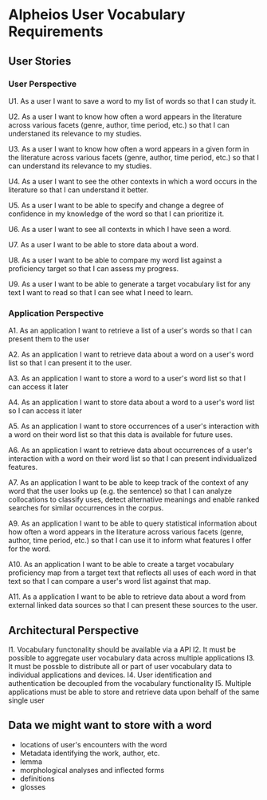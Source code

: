 # Alpheios User Vocabulary Requirements

## User Stories

### User Perspective

U1. As a user I want to save a word to my list of words so that I can study it.

U2. As a user I want to know how often a word appears in the literature across various facets (genre, author, time period, etc.) so that I can understaned its relevance to my studies.

U3. As a user I want to know how often a word appears in a given form in the literature across various facets (genre, author, time period, etc.) so that I can understand its relevance to my studies.

U4. As a user I want to see the other contexts in which a word occurs in the literature so that I can understand it better.

U5. As a user I want to be able to specify and change a degree of confidence in my knowledge of the word so that I can prioritize it.

U6. As a user I want to see all contexts in which I have seen a word.

U7. As a user I want to be able to store data about a word.

U8. As a user I want to be able to compare my word list against a proficiency target so that I can assess my progress.

U9. As a user I want to be able to generate a target vocabulary list for any text I want to read so that I can see what I need to learn.

### Application Perspective

A1. As an application I want to retrieve a list of a user's words so that I can present them to the user

A2. As an application I want to retrieve data about a word on a user's word list so that I can present it to the user.

A3. As an application I want to store a word to a user's word list so that I can access it later

A4. As an application I want to store data about a word to a user's word list so I can access it later

A5. As an application I want to store occurrences of a user's interaction with a word on their word list so that this data is available for future uses.

A6. As an application I want to retrieve data about occurrences of a user's interaction with a word on their word list so that I can present individualized features.

A7. As an application I want to be able to keep track of the context of any word that the user looks up (e.g. the sentence)  so that I can analyze collocations to classify uses, detect alternative meanings and enable ranked searches for similar occurrences in the corpus.      

A9. As an application I want to be able to query statistical information about how often a word appears in the literature across various facets (genre, author, time period, etc.) so that I can use it to inform what features I offer for the word.

A10. As an application I want to be able to create a target vocabulary proficiency map from a target text that reflects all uses of each word in that text so that I can compare a user's word list against that map.

A11. As a application I want to be able to retrieve data about a word from external linked data sources so that I can present these sources to the user.

## Architectural Perspective

I1. Vocabulary functonality should be available via a API
I2. It must be possible to aggregate user vocabulary data across multiple applications
I3. It must be possble to distribute all or part of user vocabulary data to individual applications and devices.
I4. User identification and authentication be decoupled from the vocabulary functionality
I5. Multiple applications must be able to store and retrieve data upon behalf of the same single user
 
## Data we might want to store with a word

* locations of user's encounters with the word
* Metadata identifying the work, author, etc.
* lemma
* morphological analyses and inflected forms
* definitions
* glosses

